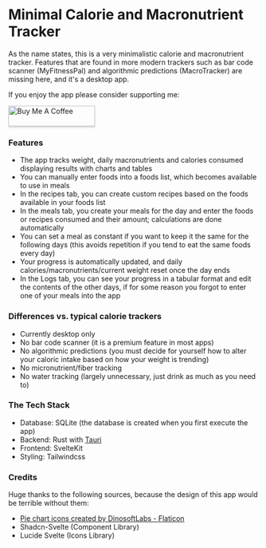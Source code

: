# Minimal Calorie and Macronutrient Tracker

As the name states, this is a very minimalistic calorie and macronutrient tracker. Features that are found in more modern trackers such as bar code scanner (MyFitnessPal) and algorithmic predictions (MacroTracker) are missing here, and it's a desktop app. 

If you enjoy the app please consider supporting me:

<a href="https://buymeacoffee.com/williamqprh" target="_blank"><img src="https://www.buymeacoffee.com/assets/img/custom_images/orange_img.png" alt="Buy Me A Coffee" style="height: 41px !important;width: 174px !important;box-shadow: 0px 3px 2px 0px rgba(190, 190, 190, 0.5) !important;-webkit-box-shadow: 0px 3px 2px 0px rgba(190, 190, 190, 0.5) !important;" ></a>

### Features 
- The app tracks weight, daily macronutrients and calories consumed displaying results with charts and tables
- You can manually enter foods into a foods list, which becomes available to use in meals
- In the recipes tab, you can create custom recipes based on the foods available in your foods list
- In the meals tab, you create your meals for the day and enter the foods or recipes consumed and their amount; calculations are done automatically
- You can set a meal as constant if you want to keep it the same for the following days (this avoids repetition if you tend to eat the same foods every day)
- Your progress is automatically updated, and daily calories/macronutrients/current weight reset once the day ends
- In the Logs tab, you can see your progress in a tabular format and edit the contents of the other days, if for some reason you forgot to enter one of your meals into the app

### Differences vs. typical calorie trackers 
- Currently desktop only
- No bar code scanner (it is a premium feature in most apps)
- No algorithmic predictions (you must decide for yourself how to alter your caloric intake based on how your weight is trending) 
- No micronutrient/fiber tracking 
- No water tracking (largely unnecessary, just drink as much as you need to)

### The Tech Stack 
- Database: SQLite (the database is created when you first execute the app)
- Backend: Rust with <a href="https://tauri.app" title="tauri">Tauri</a> 
- Frontend: SvelteKit
- Styling: Tailwindcss  

### Credits
Huge thanks to the following sources, because the design of this app would be terrible without them: 
- <a href="https://www.flaticon.com/free-icons/pie-chart" title="pie chart icons">Pie chart icons created by DinosoftLabs - Flaticon</a> 
- Shadcn-Svelte (Component Library)
- Lucide Svelte (Icons Library)
